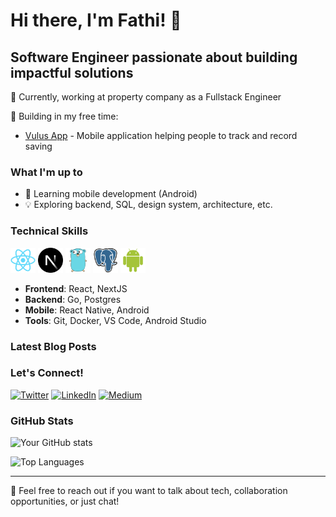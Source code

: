 # Hi there, I'm Fathi! 👋

## Software Engineer passionate about building impactful solutions

🏢 Currently, working at property company as a Fullstack Engineer

🚀 Building in my free time:
- [Vulus App](https://play.google.com/store/apps/details?id=com.famisoft.yahfa) - Mobile application helping people to track and record saving

### What I'm up to
- 🌱 Learning mobile development (Android)
- 💡 Exploring backend, SQL, design system, architecture, etc.  

### Technical Skills
<p align="left">
  <img src="https://raw.githubusercontent.com/devicons/devicon/master/icons/react/react-original.svg" alt="react" width="40" height="40"/>
  <img src="https://raw.githubusercontent.com/devicons/devicon/master/icons/nextjs/nextjs-original.svg" alt="nextjs" width="40" height="40"/>
  <img src="https://raw.githubusercontent.com/devicons/devicon/master/icons/go/go-original.svg" alt="go" width="40" height="40"/>
  <img src="https://raw.githubusercontent.com/devicons/devicon/master/icons/postgresql/postgresql-original.svg" alt="postgresql" width="40" height="40"/>
  <img src="https://raw.githubusercontent.com/devicons/devicon/master/icons/android/android-original.svg" alt="android" width="40" height="40"/>
</p>

- **Frontend**: React, NextJS
- **Backend**: Go, Postgres
- **Mobile**: React Native, Android
- **Tools**: Git, Docker, VS Code, Android Studio

### Latest Blog Posts
<!-- BLOG-POST-LIST:START -->
<!-- BLOG-POST-LIST:END -->

### Let's Connect!
[![Twitter](https://img.shields.io/badge/Twitter-%231DA1F2.svg?style=for-the-badge&logo=Twitter&logoColor=white)](https://x.com/fathisiddiqi)
[![LinkedIn](https://img.shields.io/badge/linkedin-%230077B5.svg?style=for-the-badge&logo=linkedin&logoColor=white)](https://www.linkedin.com/in/fathisiddiqi/)
[![Medium](https://img.shields.io/badge/Medium-12100E?style=for-the-badge&logo=medium&logoColor=white)](https://medium.com/@fathisiddiqi)

### GitHub Stats
![Your GitHub stats](https://github-readme-stats.vercel.app/api?username=fathisiddiqi&show_icons=true&theme=merko)

![Top Languages](https://github-readme-stats.vercel.app/api/top-langs/?username=fathisiddiqi&layout=compact&theme=merko)

---
💬 Feel free to reach out if you want to talk about tech, collaboration opportunities, or just chat!
